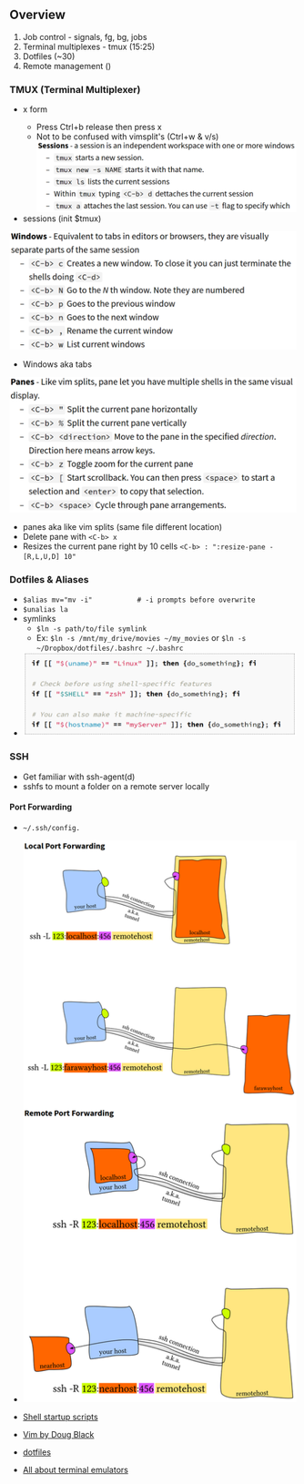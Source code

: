 ## Overview

1. Job control - signals, fg, bg, jobs
2. Terminal multiplexes - tmux (15:25)
3. Dotfiles (~30)
4. Remote management ()

### TMUX (Terminal Multiplexer)

- <C-b>x form
	- Press Ctrl+b release then press x
	- Not to be confused with vimsplit's (Ctrl+w & v/s)
![sessions](session.png)
- sessions (init $tmux)

![windows](window.png)
- Windows aka tabs

![panes](panes.png) 
- panes aka like vim splits (same file different location)
- Delete pane with `<C-b> x`
- Resizes the current pane right by 10 cells `<C-b> : ":resize-pane -[R,L,U,D] 10"`


### Dotfiles & Aliases

* `$alias mv="mv -i"           # -i prompts before overwrite`
* `$unalias la`
* symlinks
	* `$ln -s path/to/file symlink`
	* Ex: `$ln -s /mnt/my_drive/movies ~/my_movies` or `$ln -s ~/Dropbox/dotfiles/.bashrc ~/.bashrc`
* ![portability scripts](porta.png)

### SSH

* Get familiar with ssh-agent(d)
* sshfs to mount a folder on a remote server locally

#### Port Forwarding

* `~/.ssh/config.`
* ![Port Forwarding Diagrams](portfow.png)

* [Shell startup scripts](https://blog.flowblok.id.au/2013-02/shell-startup-scripts.html)
* [Vim by Doug Black](https://dougblack.io/words/a-good-vimrc.html)
* [dotfiles](https://dotfiles.github.io/utilities)
* [All about terminal emulators](https://anarc.at/blog/2018-04-12-terminal-emulators-1)
